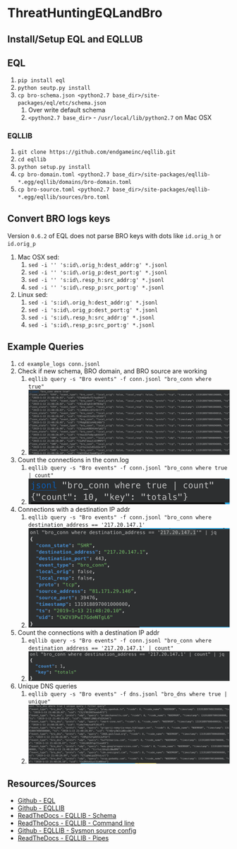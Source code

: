 # ThreatHuntingEQLandBro

## Install/Setup EQL and EQLLUB

## EQL

1. `pip install eql`
1. `python seutp.py install`
1. `cp bro-schema.json <python2.7 base_dir>/site-packages/eql/etc/schema.json`
    1. Over write default schema
    1. `<python2.7 base_dir>` - `/usr/local/lib/python2.7` on Mac OSX

### EQLLIB

1. `git clone https://github.com/endgameinc/eqllib.git`
1. `cd eqllib`
1. `python setup.py install`
1. `cp bro-domain.toml <python2.7 base_dir>/site-packages/eqllib-*.egg/eqllib/domains/bro-domain.toml`
1. `cp bro-source.toml <python2.7 base_dir>/site-packages/eqllib-*.egg/eqllib/sources/bro.toml`

## Convert BRO logs keys

Version `0.6.2` of EQL does not parse BRO keys with dots like `id.orig_h` or `id.orig_p`

1. Mac OSX sed:
    1. `sed -i '' 's:id\.orig_h:dest_addr:g' *.jsonl`
    1. `sed -i '' 's:id\.orig_p:dest_port:g' *.jsonl`
    1. `sed -i '' 's:id\.resp_h:src_addr:g' *.jsonl`
    1. `sed -i '' 's:id\.resp_p:src_port:g' *.jsonl`
1. Linux sed:
    1. `sed -i 's:id\.orig_h:dest_addr:g' *.jsonl`
    1. `sed -i 's:id\.orig_p:dest_port:g' *.jsonl`
    1. `sed -i 's:id\.resp_h:src_addr:g' *.jsonl`
    1. `sed -i 's:id\.resp_p:src_port:g' *.jsonl`

## Example Queries

1. `cd example_logs conn.jsonl`
1. Check if new schema, BRO domain, and BRO source are working
    1. `eqllib query -s "Bro events" -f conn.jsonl "bro_conn where true"`
    1. ![EQL connection list](.img/eql_conn_list.png)
1. Count the connections in the conn.log
    1. `eqllib query -s "Bro events" -f conn.jsonl "bro_conn where true | count"`
    1. ![EQL connection count](.img/eql_conn_count.png)
1. Connections with a destination IP addr
    1. `eqllib query -s "Bro events" -f conn.jsonl "bro_conn where destination_address == '217.20.147.1'`
    1. ![EQL connection count](.img/eql_conn_addr.png)
1. Count the connections with a destination IP addr
    1. `eqllib query -s "Bro events" -f conn.jsonl "bro_conn where destination_address == '217.20.147.1' | count"`
    1. ![EQL connection count](.img/eql_conn_addr2.png)
1. Unique DNS queries
    1. `eqllib query -s "Bro events" -f dns.jsonl "bro_dns where true | unique"`
    1. ![EQL DNS unique queries](.img/eql_dns_query.png)

## Resources/Sources

* [Github - EQL](https://github.com/endgameinc/eql)
* [Github - EQLLIB](https://github.com/endgameinc/eqllib)
* [ReadTheDocs - EQLLIB - Schema](https://eqllib.readthedocs.io/en/latest/schemas.html#)
* [ReadTheDocs - EQLLIB - Command line](https://eql.readthedocs.io/en/latest/cli.html)
* [Github - EQLLIB - Sysmon source config](https://github.com/endgameinc/eqllib/blob/master/eqllib/sources/sysmon.toml)
* [ReadTheDocs - EQLLIB - Pipes](https://eql.readthedocs.io/en/latest/query-guide/pipes.html#unique)